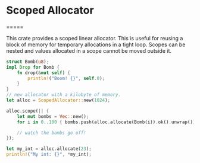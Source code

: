 # Scoped Allocator
=====

This crate provides a scoped linear allocator. This is useful for reusing a block of memory for temporary allocations in a tight loop. Scopes can be nested and values allocated in a scope cannot be moved outside it.

```rust
struct Bomb(u8);
impl Drop for Bomb {
    fn drop(&mut self) {
        println!("Boom! {}", self.0);
    } 
}
// new allocator with a kilobyte of memory.
let alloc = ScopedAllocator::new(1024);

alloc.scope(|| {
    let mut bombs = Vec::new();
    for i in 0..100 { bombs.push(alloc.allocate(Bomb(i)).ok().unwrap())}

    // watch the bombs go off!
});

let my_int = alloc.allocate(23);
println!("My int: {}", *my_int);
```